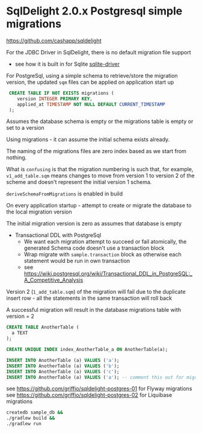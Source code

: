 # SqlDelight 2.0.x Postgresql simple migrations

https://github.com/cashapp/sqldelight

For the JDBC Driver in SqlDelight, there is no default migration file support 
 - see how it is built in for Sqlite [sqlite-driver](https://github.com/cashapp/sqldelight/blob/bd3cd6b2ca4c145a44686e85cfb4ed94e3513995/drivers/sqlite-driver/src/main/kotlin/app/cash/sqldelight/driver/jdbc/sqlite/JdbcSqliteSchema.kt#L20-L42)

For PostgreSql, using a simple schema to retrieve/store the migration version, the updated `sqm` files can be applied on application start up

```sql
 CREATE TABLE IF NOT EXISTS migrations (
    version INTEGER PRIMARY KEY,
    applied_at TIMESTAMP NOT NULL DEFAULT CURRENT_TIMESTAMP
 );
```

Assumes the database schema is empty or the migrations table is empty or set to a version

Using migrations - it can assume the initial schema exists already.

The naming of the migrations files are zero index based as we start from nothing.

What is `confusing` is that the migration numbering is such that, for example, `v1_add_table.sqm` means changes 
to move from version 1 to version 2 of the scheme and doesn't represent the initial version 1 schema.

`deriveSchemaFromMigrations` is enabled in build

On every application startup - attempt to create or migrate the database to the local migration version

The initial migration version is zero as assumes that database is empty 

* Transactional DDL with PostgreSql
  - We want each migration attempt to succeed or fail atomically, the generated Schema code doesn't use a transaction block
  - Wrap migrate with `sample.transaction` block as otherwise each statement would be run in own transaction
  - see https://wiki.postgresql.org/wiki/Transactional_DDL_in_PostgreSQL:_A_Competitive_Analysis

Version 2 (`1_add_table.sqm`) of the migration will fail due to the duplicate insert row - all the statements in the same transaction will roll back

A successful migration will result in the database migrations table with version = 2

```sql
CREATE TABLE AnotherTable (
  a TEXT
);

CREATE UNIQUE INDEX index_AnotherTable_a ON AnotherTable(a);

INSERT INTO AnotherTable (a) VALUES ('a');
INSERT INTO AnotherTable (a) VALUES ('b');
INSERT INTO AnotherTable (a) VALUES ('c');
INSERT INTO AnotherTable (a) VALUES ('a'); -- comment this out for migration to succeed
```

see https://github.com/griffio/sqldelight-postgres-01 for Flyway migrations 
see https://github.com/griffio/sqldelight-postgres-02 for Liquibase migrations

```bash
createdb sample_db &&
./gradlew build &&
./gradlew run
```
